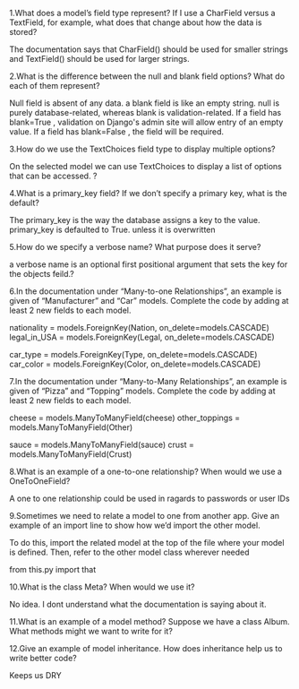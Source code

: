 
1.What does a model’s field type represent? If I use a CharField versus a TextField, for example, what does that change about how the data is stored?

The documentation says that CharField() should be used for smaller strings and TextField() should be used for larger strings.

2.What is the difference between the null and blank field options? What do each of them represent?

Null field is absent of any data. a blank field is like an empty string.
null is purely database-related, whereas blank is validation-related. If a field has blank=True , validation on Django's admin site will allow entry of an empty value. If a field has blank=False , the field will be required.


3.How do we use the TextChoices field type to display multiple options?

On the selected model we can use TextChoices to display a list of options that can be accessed. ?

4.What is a primary_key field? If we don’t specify a primary key, what is the default?

The primary_key is the way the database assigns a key to the value.
primary_key is defaulted to True. unless it is overwritten

5.How do we specify a verbose name? What purpose does it serve?

a verbose name is an optional first positional argument that sets the key for the objects feild.?

6.In the documentation under “Many-to-one Relationships”, an example is given of “Manufacturer” and “Car” models. Complete the code by adding at least 2 new fields to each model.

nationality = models.ForeignKey(Nation, on_delete=models.CASCADE)
legal_in_USA = models.ForeignKey(Legal, on_delete=models.CASCADE)

car_type = models.ForeignKey(Type, on_delete=models.CASCADE)
car_color = models.ForeignKey(Color, on_delete=models.CASCADE)




7.In the documentation under “Many-to-Many Relationships”, an example is given of “Pizza” and “Topping” models. Complete the code by adding at least 2 new fields to each model.

cheese = models.ManyToManyField(cheese)
other_toppings = models.ManyToManyField(Other)

sauce = models.ManyToManyField(sauce)
crust = models.ManyToManyField(Crust)


8.What is an example of a one-to-one relationship? When would we use a OneToOneField?

A one to one relationship could be used in ragards to passwords or user IDs

9.Sometimes we need to relate a model to one from another app. Give an example of an import line to show how we’d import the other model.

To do this, import the related model at the top of the file where your model is defined. Then, refer to the other model class wherever needed

from this.py import that

10.What is the class Meta? When would we use it?

No idea. I dont understand what the documentation is saying about it.

11.What is an example of a model method? Suppose we have a class Album. What methods might we want to write for it?



12.Give an example of model inheritance. How does inheritance help us to write better code?

Keeps us DRY
